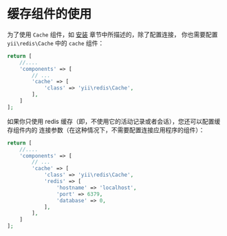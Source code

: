 缓存组件的使用
=========================

为了使用 `Cache` 组件，如 [安装](installation.md) 章节中所描述的，除了配置连接，
你也需要配置 `yii\redis\Cache` 中的 `cache` 组件：

```php
return [
    //....
    'components' => [
        // ...
        'cache' => [
            'class' => 'yii\redis\Cache',
        ],
    ]
];
```

如果你只使用 redis 缓存（即，不使用它的活动记录或者会话），您还可以配置缓存组件内的
连接参数（在这种情况下，不需要配置连接应用程序的组件）：

```php
return [
    //....
    'components' => [
        // ...
        'cache' => [
            'class' => 'yii\redis\Cache',
            'redis' => [
                'hostname' => 'localhost',
                'port' => 6379,
                'database' => 0,
            ],
        ],
    ]
];
```
